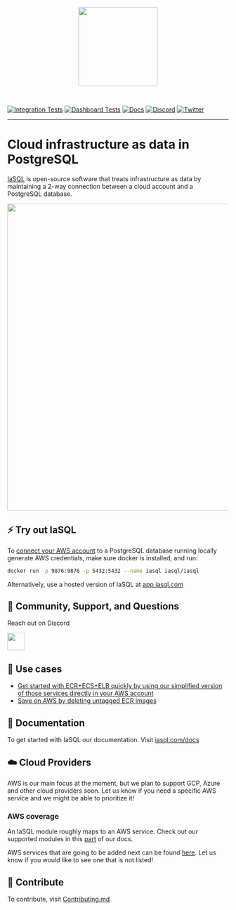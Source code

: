 <p align="center">
  <picture>
    <source media="(prefers-color-scheme: dark)" srcset="./site/static/img/logo_dark.png">
    <source media="(prefers-color-scheme: light)" srcset="/site/static/img/logo.png">
    <img width="180"/>
  </picture>
</p>

&nbsp;

[![Integration Tests](https://github.com/iasql/iasql/actions/workflows/tests.yml/badge.svg)](https://github.com/iasql/iasql/actions/workflows/tests.yml)
[![Dashboard Tests](https://github.com/iasql/iasql/actions/workflows/tests-dashboard.yml/badge.svg)](https://github.com/iasql/iasql/actions/workflows/tests-dashboard.yml)
[![Docs](https://img.shields.io/badge/docs-docusaurus-blue)](https://iasql.com/docs)
[![Discord](https://img.shields.io/badge/discord-iasql-purple)](https://discord.com/invite/machGGczea)
[![Twitter](https://img.shields.io/badge/twitter-iasql-9cf)](https://www.twitter.com/iasql)

---

# Cloud infrastructure as data in PostgreSQL

[IaSQL](https://iasql.com) is open-source software that treats infrastructure as data by maintaining a 2-way connection between a cloud account and a PostgreSQL database.

<picture>
  <source media="(prefers-color-scheme: dark)" srcset="./site/static/img/ec2-typewriter_dark.gif">
  <source media="(prefers-color-scheme: light)" srcset="/site/static/img/ec2-typewriter.gif">
  <img width="700"/>
</picture>

## ⚡️ Try out IaSQL

To [connect your AWS account](https://iasql.com/docs/aws) to a PostgreSQL database running locally generate AWS credentials, make sure docker is installed, and run:

```bash
docker run -p 9876:9876 -p 5432:5432 --name iasql iasql/iasql
```

Alternatively, use a hosted version of IaSQL at [app.iasql.com](https://app.iasql.com)

## 💬 Community, Support, and Questions

Reach out on Discord

<a href="https://discord.com/invite/machGGczea">
  <img src="https://discord.com/assets/ff41b628a47ef3141164bfedb04fb220.png" height="40px" />
</a>

## 🔨 Use cases

- [Get started with ECR+ECS+ELB quickly by using our simplified version of those services directly in your AWS account](https://iasql.com/blog/ecs-simplified)
- [Save on AWS by deleting untagged ECR images](https://iasql.com/blog/ecr-save)

## 📄 Documentation

To get started with IaSQL our documentation. Visit [iasql.com/docs](https://iasql.com/docs)

## ☁️ Cloud Providers

AWS is our main focus at the moment, but we plan to support GCP, Azure and other cloud providers soon. Let us know if you need a specific AWS service and we might be able to prioritize it!

### AWS coverage

An IaSQL module roughly maps to an AWS service. Check out our supported modules in this [part](https://iasql.com/docs/modules/) of our docs. 

AWS services that are going to be added next can be found [here](https://github.com/iasql/iasql/issues?q=is%3Aissue+is%3Aopen+label%3A%22cloud+coverage%22). Let us know if you would like to see one that is not listed!

## 🚀 Contribute

To contribute, visit [Contributing.md](https://github.com/iasql/iasql/blob/main/CONTRIBUTING.md)